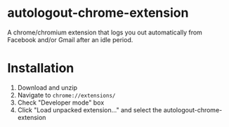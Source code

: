 # autologout-chrome-extension
A chrome/chromium extension that logs you out automatically from Facebook and/or Gmail after an idle period.

# Installation
1. Download and unzip
2. Navigate to ```chrome://extensions/```
3. Check "Developer mode" box
4. Click "Load unpacked extension..." and select the autologout-chrome-extension
